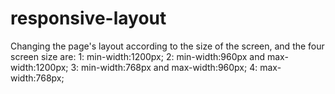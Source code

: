 # responsive-layout

Changing the page's layout according to the size of the screen, and the four screen size are:
1: min-width:1200px;
2: min-width:960px and max-width:1200px;
3: min-width:768px and max-width:960px;
4: max-width:768px;
